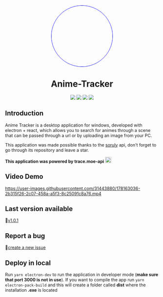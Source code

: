 <p align="center">
    <img src="https://drive.google.com/uc?export=view&id=15id50RkDQplGHQLVoLKVSX-J6H43iyIS" style="border-radius:50%; width:200px; border: 1px solid blue;">
</p>

<h1 align="center">
    Anime-Tracker
</h1>

<p align="center">
 <img src="https://img.shields.io/github/stars/Bit-Tech-Team/Anime-Tracker?style=social" />
 <img src="https://img.shields.io/github/issues-closed-raw/Bit-Tech-Team/Anime-Tracker" />
 <img src="https://img.shields.io/github/issues-raw/Bit-Tech-Team/Anime-Tracker" />
 <img src="https://img.shields.io/github/v/release/Bit-Tech-Team/Anime-Tracker" />
</p>

## Introduction

<p>
Anime Tracker is a desktop application for windows, developed with electron + react, which allows you to search for animes through 
a scene that can be passed through a url or by uploading an image from your PC.

This application was made possible thanks to the [soruly](https://github.com/soruly) api, don't forget to go through its repository and leave a star.

**This application was powered by trace.moe-api** <a href="https://github.com/soruly/trace.moe-api"><img width="20px" height="20px" src="https://www.seekpng.com/png/detail/101-1017465_github-github-icon-png-grey.png" /></a>
</p>

## Video Demo

https://user-images.githubusercontent.com/31443880/178163036-2b315f26-2c07-458a-a5f3-8c25091c8a76.mp4

## Last version available

🚀[v1.0.1](https://github.com/Bit-Tech-Team/Anime-Tracker/releases/download/v1.0.1/AnimeTracker-1.0.1.exe)

## Report a bug
🐛[create a new issue](https://github.com/Bit-Tech-Team/Anime-Tracker/issues/new)

## Deploy in local

Run ``yarn electron-dev`` to run the application in developer mode (**make sure that port 3000 is not in use**). If you want to compile the app run ``yarn electron-pack-build`` and this will create a folder called **dist** where the installation **.exe** is located
